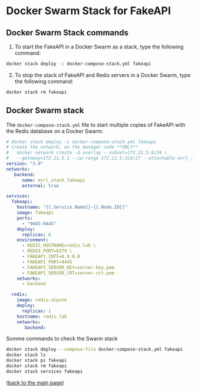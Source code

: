 # Docker Swarm Stack for FakeAPI

## Docker Swarm Stack commands

1. To start the FakeAPI in a Docker Swarm as a stack, type the following command:

```sh
docker stack deploy -c docker-compose-stack.yml fakeapi
```
2. To stop the stack of FakeAPI and Redis servers in a Docker Swarm, type the following command:

```sh
docker stack rm fakeapi
```

## Docker Swarm stack
The `docker-compose-stack.yml` file to start multiple copies of FakeAPI with the Redis database on a Docker Swarm.

```yaml
# docker stack deploy -c docker-compose-stack.yml fakeapi
# Create the network, on the manager node **ONLY**
#   docker network create -d overlay --subnet=172.21.5.0/24 \
#   --gateway=172.21.5.1 --ip-range 172.21.5.224/27 --attachable ovrl_stack_fakeapi
version: "3.9"
networks:
   backend:
      name: ovrl_stack_fakeapi
      external: true

services:
  fakeapi:
    hostname: "{{.Service.Name}}-{{.Node.ID}}"
    image: fakeapi
    ports:
      - "9445:9445"
    deploy:
      replicas: 6
    environment:
      - REDIS_HOSTNAME=redis.lab \
      - REDIS_PORT=6379 \
      - FAKEAPI_INTF=0.0.0.0
      - FAKEAPI_PORT=9445
      - FAKEAPI_SERVER_KEY=server-key.pem
      - FAKEAPI_SERVER_CRT=server-crt.pem
    networks:
      - backend

  redis:
    image: redis:alpine
    deploy:
      replicas: 1
    hostname: redis.lab
    networks:
       backend:
```

Somme commands to check the Swarm stack

```sh
docker stack deploy --compose-file docker-compose-stack.yml fakeapi
docker stack ls
docker stack ps fakeapi
docker stack rm fakeapi
docker stack services fakeapi
```

<p align="left">(<a href="README.md">back to the main page</a>)</p>
